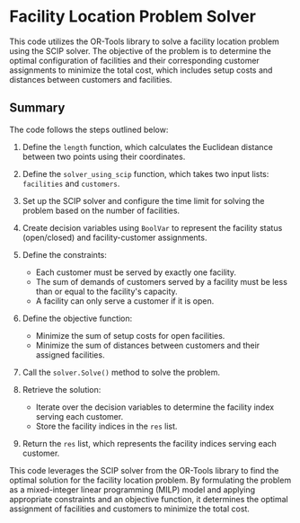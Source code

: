 # Facility Location Problem Solver

This code utilizes the OR-Tools library to solve a facility location problem using the SCIP solver. The objective of the problem is to determine the optimal configuration of facilities and their corresponding customer assignments to minimize the total cost, which includes setup costs and distances between customers and facilities.

## Summary

The code follows the steps outlined below:

1. Define the `length` function, which calculates the Euclidean distance between two points using their coordinates.

2. Define the `solver_using_scip` function, which takes two input lists: `facilities` and `customers`.

3. Set up the SCIP solver and configure the time limit for solving the problem based on the number of facilities.

4. Create decision variables using `BoolVar` to represent the facility status (open/closed) and facility-customer assignments.

5. Define the constraints:
   - Each customer must be served by exactly one facility.
   - The sum of demands of customers served by a facility must be less than or equal to the facility's capacity.
   - A facility can only serve a customer if it is open.

6. Define the objective function:
   - Minimize the sum of setup costs for open facilities.
   - Minimize the sum of distances between customers and their assigned facilities.

7. Call the `solver.Solve()` method to solve the problem.

8. Retrieve the solution:
   - Iterate over the decision variables to determine the facility index serving each customer.
   - Store the facility indices in the `res` list.

9. Return the `res` list, which represents the facility indices serving each customer.

This code leverages the SCIP solver from the OR-Tools library to find the optimal solution for the facility location problem. By formulating the problem as a mixed-integer linear programming (MILP) model and applying appropriate constraints and an objective function, it determines the optimal assignment of facilities and customers to minimize the total cost.
